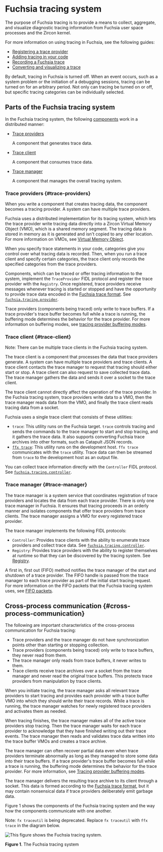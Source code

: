 # Fuchsia tracing system

The purpose of Fuchsia tracing is to provide a means to collect, aggregate,
and visualize diagnostic tracing information from Fuchsia user space
processes and the Zircon kernel.

For more information on using tracing in Fuchsia, see the following guides:

* [Registering a trace provider](/development/tracing/tutorial/registering-a-trace-provider.md)
* [Adding tracing in your code](/development/tracing/tutorial/adding-tracing-in-code.md)
* [Recording a Fuchsia trace](/development/tracing/tutorial/recording-a-fuchsia-trace.md)
* [Converting and visualizing a trace](/development/tracing/tutorial/converting-visualizing-a-trace.md)

By default, tracing in Fuchsia is turned off. When an event occurs, such as a
system problem or the initiation of a debugging sessions, tracing can be
turned on for an arbitrary period. Not only can tracing be turned on or off,
but specific tracing categories can be individually selected.

## Parts of the Fuchsia tracing system

In the Fuchsia tracing system, the following
[components][glossary.component] work in a distributed manner:

- [Trace providers](#trace-providers)

  A component that generates trace data.

- [Trace client](#trace-client)

  A component that consumes trace data.

- [Trace manager](#trace-manager)

  A component that manages the overall tracing system.

### Trace providers {#trace-providers}

When you write a component that creates tracing data, the component becomes
a tracing provider. A system can have multiple trace providers.

Fuchsia uses a distributed implementation for its tracing system, which lets
the trace provider write tracing data directly into a Zircon Virtual Memory
Object (VMO), which is a shared memory segment. The tracing data is stored
in memory as it is generated and isn't copied to any other location. For more
information on VMOs, see
[Virtual Memory Object](/reference/kernel_objects/vm_object.md).

When you specify trace statements in your code, categories give you
control over what tracing data is recorded. Then, when you run a
trace client and specify certain categories, the trace client only records
the specified categories from the trace providers.

Components, which can be traced or offer tracing information to the system,
implement the `TraceProvider` FIDL protocol and register the trace provider
with the `Registry`. Once registered, trace providers receive messages whenever
tracing is started or stopped and have the opportunity to provide
trace data encoded in the [Fuchsia trace format](/reference/tracing/trace-format.md).
See [`fuchsia.tracing.provider`](https://fuchsia.dev/reference/fidl/fuchsia.tracing.provider).

Trace providers (components being traced) only write to trace buffers.
If a trace provider's trace buffer becomes full while a trace is running, the
buffering mode determines the behavior for the trace provider. For more
information on buffering modes, see
[tracing provider buffering modes](/concepts/kernel/tracing-provider-buffering-modes.md).

### Trace client {#trace-client}

Note: There can be multiple trace clients in the Fuchsia tracing system.

The trace client is a component that processes the data that trace providers
generate. A system can have multiple trace providers and trace clients. A trace
client contacts the trace manager to request that tracing should either start
or stop. A trace client can also request to save collected trace data. The
trace manager gathers the data and sends it over a socket to the trace client.

The trace client cannot directly affect the operation of the trace provider.
In the Fuchsia tracing system, trace providers write data to a VMO, then the
trace manager reads data from the VMO, and finally the trace client reads
tracing data from a socket.

Fuchsia uses a single trace client that consists of these utilities:

* `trace`: This utility runs on the Fuchsia target.
  `trace` controls tracing and sends the commands to the trace
   manager to start and stop tracing, and it gathers the trace data. It also
   supports converting Fuchsia trace archives into other formats, such as
   Catapult JSON records.
* [`ffx trace`][ffx-trace]: This utility runs on the development host.
   `ffx trace` communicates with the `trace` utility. Trace data can then be
   streamed from `trace` to the development host as an output file.

You can collect trace information directly with the `Controller` FIDL protocol.
See [`fuchsia.tracing.controller`](https://fuchsia.dev/reference/fidl/fuchsia.tracing.controller).

### Trace manager {#trace-manager}

The trace manager is a system service that coordinates registration of
trace providers and locates the data from each trace provider. There is
only one trace manager in Fuchsia. It ensures that tracing proceeds in
an orderly manner and isolates components that offer trace providers
from trace clients. The trace manager assigns a VMO for every registered
trace provider.

The trace manager implements the following FIDL protocols:

- `Controller`: Provides trace clients with the ability to enumerate
  trace providers and collect trace data. See
  [`fuchsia.tracing.controller`](https://fuchsia.dev/reference/fidl/fuchsia.tracing.controller).
- `Registry`: Provides trace providers with the ability to register
  themselves at runtime so that they can be discovered by the tracing system.
  See [Registry](https://fuchsia.dev/reference/fidl/fuchsia.tracing.provider#Registry).

A first in, first out (FIFO) method notifies the trace manager of the start
and shutdown of a trace provider. The FIFO handle is passed from the trace
manager to each trace provider as part of the initial start tracing
request. For more information on the FIFO packets that the Fuchsia
tracing system uses, see
[FIFO packets](/reference/tracing/FIFO-packets.md).

## Cross-process communication {#cross-process-communication}

The following are important characteristics of the cross-process
communication for Fuchsia tracing:

- Trace providers and the trace manager do not have synchronization points
  other than starting or stopping collection.
- Trace providers (components being traced) only write to trace buffers,
  they never read from them.
- The trace manager only reads from trace buffers, it never writes to them.
- Trace clients receive trace archives over a socket from the trace manager
  and never read the original trace buffers. This protects trace providers
  from manipulation by trace clients.

When you initiate tracing, the trace manager asks all relevant
trace providers to start tracing and provides each provider with a trace buffer
VMO into which they should write their trace records. While a trace is running, the
trace manager watches for newly registered trace providers and activates them
as needed.

When tracing finishes, the trace manager makes all of the active trace providers
stop tracing. Then the trace manager waits for each trace provider to
acknowledge that they have finished writing out their trace events. The trace
manager then reads and validates trace data written into the trace buffer
VMOs and creates a trace archive.

The trace manager can often recover partial data even when trace providers
terminate abnormally as long as they managed to store some data into their
trace buffers. If a trace provider's trace buffer becomes
full while a trace is running, the buffering mode determines the behavior for
the trace provider. For more information, see
[Tracing provider buffering modes](/concepts/kernel/tracing-provider-buffering-modes.md).

The trace manager delivers the resulting trace archive to its client through
a socket. This data is formed according to the
[Fuchsia trace format](/reference/tracing/trace-format.md),
but it may contain nonsensical data if trace providers deliberately emit garbage data.

Figure 1 shows the components of the Fuchsia tracing system and the way how the
components communicate with one another.

Note: `fx traceutil` is being deprecated. Replace `fx traceutil` with `ffx
trace` in the diagram below.

![This figure shows the Fuchsia tracing system.](images/fuchsia-tracing.png "Figure 1: Fuchsia tracing system")

**Figure 1**. The Fuchsia tracing system

<!-- Reference links -->

[glossary.component]: /glossary/README.md#component
[ffx-trace]: https://fuchsia.dev/reference/tools/sdk/ffx#trace
